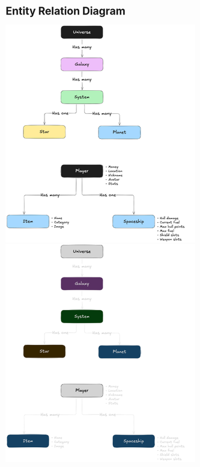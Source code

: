 # Entity Relation Diagram

![Entity Relation Diagram](https://github.com/sourcecodeit/outerspacez/blob/main/images/er-light.png?raw=true?raw=true#gh-light-mode-only)
![Entity Relation Diagram](https://github.com/sourcecodeit/outerspacez/blob/main/images/er-dark.png?raw=true?raw=true#gh-dark-mode-only)